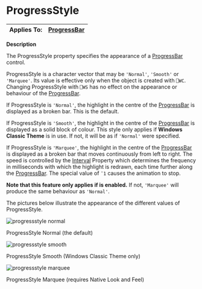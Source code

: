 




<h1 class="heading"><span class="name">ProgressStyle</span></h1>

| Applies To: | [ProgressBar](../a-z/progressbar.md) |
| --- | ---  |


**Description**


The ProgressStyle property specifies the appearance of a [ProgressBar](../a-z/progressbar.md) control.


ProgressStyle is a character vector that may be `'Normal'`, `'Smooth'` or `'Marquee'`. Its value is effective only when the object is created with `⎕WC`. Changing ProgressStyle with `⎕WS` has no effect on the appearance or behaviour of the [ProgressBar](../a-z/progressbar.md).



If ProgressStyle is `'Normal'`, the highlight in the centre of the [ProgressBar](../a-z/progressbar.md) is displayed as a broken bar. This is the default.


If ProgressStyle is `'Smooth'`, the highlight in the centre of the [ProgressBar](../a-z/progressbar.md) is displayed as a solid block of colour. This style only applies if **Windows Classic Theme** is in use. If not, it will be as if  `'Normal'` were specified.


If ProgressStyle is `'Marquee'`,  the highlight in the centre of the [ProgressBar](../a-z/progressbar.md) is displayed as a broken bar that moves continuously from left to right. The speed is controlled by the [Interval](../a-z/interval.md) Property which determines the frequency in milliseconds with which the highlight is redrawn, each time further along the [ProgressBar](../a-z/progressbar.md). The special value of `¯1` causes the animation to stop.


**Note that this feature only applies if is enabled.**
 If not,  `'Marquee'` will produce the same behaviour as `'Normal'`.


The pictures below illustrate the appearance of the different values of ProgressStyle.



![progressstyle normal](../img/progressstyle-normal.png)


ProgressStyle Normal (the default)




![progressstyle smooth](../img/progressstyle-smooth.png)


ProgressStyle Smooth (Windows Classic Theme only)




![progressstyle marquee](../img/progressstyle-marquee.png)



ProgressStyle Marquee (requires Native Look and Feel)


